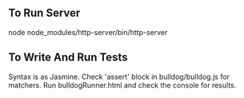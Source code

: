 
## To Run Server
node node_modules/http-server/bin/http-server

## To Write And Run Tests
Syntax is as Jasmine. Check 'assert' block in bulldog/bulldog.js for matchers. Run bulldogRunner.html and check the console for results.